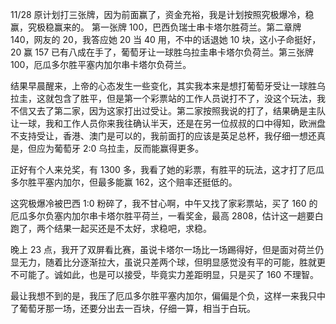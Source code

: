 11/28 原计划打三张牌，因为前面赢了，资金充裕，我是计划按照究极爆冷，稳赢，究极稳赢来的。
第一张牌 100，巴西负瑞士串卡塔尔胜荷兰。第二章牌 140，网友的 20，我答应她 20 当 40 用，不中的话退她 10 块，这小子命挺好，20 赢 157 已有八成在手了，葡萄牙让一球胜乌拉圭串卡塔尔负荷兰。第三张牌 100，厄瓜多尔胜平塞内加尔串卡塔尔负荷兰。

结果早晨醒来，上帝的心态发生一些变化，其实我本来是想打葡萄牙受让一球胜乌拉圭，这就包含了胜平，但是第一个彩票站的工作人员说打不了，没这个玩法，我不信又去了第二家，因为这家打出过受让。第二家按照我说的打了，结果确是主队让一球，我和工作人员你来我往确认半天，还是在另一位叔叔的口中得知，欧洲盘不支持受让，香港、澳门是可以的，我前面打的应该是英足总杯，我仔细一想还真是，但应为葡萄牙 2:0 乌拉圭，反而能赢得更多。

正好有个人来兑奖，有 1300 多，我看了她的彩票，有胜平的玩法，这才打了厄瓜多尔胜平塞内加尔，但最多能赢 162，这个赔率还挺低的。

这究极爆冷被巴西 1:0 粉碎了，我不甘心啊，中午又找了家彩票站，买了 160 的厄瓜多尔负塞内加尔串卡塔尔胜平荷兰，一看奖金，最高 2808，估计这一趟要白跑了，两个结果一起买还是不太好，求稳吧，求稳。

晚上 23 点，我开了双屏看比赛，虽说卡塔尔一场比一场踢得好，但是面对荷兰仍显无力，随着比分逐渐拉大，虽说只差两个球，但明显感觉没有平的可能，胜就更不可能了。诚如此，也是可以接受，毕竟实力差距明显，只是买了 160 不理智。

最让我想不到的是，我压了厄瓜多尔胜平塞内加尔，偏偏是个负，这样一来我只中了葡萄牙那一场，还要分出去一百块，仔细一算，相当于白玩。
